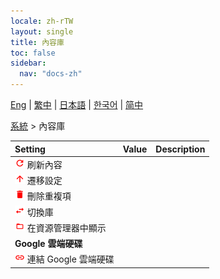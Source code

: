 ```yaml
---
locale: zh-rTW
layout: single
title: 內容庫
toc: false
sidebar:
  nav: "docs-zh"
---
```

[Eng](/dancexr/menu/2025.4/system/library) | [繁中](/tw/dancexr/menu/2025.4/system/library) | [日本語](/jp/dancexr/menu/2025.4/system/library) | [한국어](/kr/dancexr/menu/2025.4/system/library) | [简中](/zh/dancexr/menu/2025.4/system/library)

[系統](../menu#系統) > 內容庫



| Setting | Value | Description |
| :--- | --- | :--- |
|<nobr><img src="/images/icon/ic_refresh.png" alt="refresh icon"/> 刷新內容</nobr>|| 
|<nobr><img src="/images/icon/ic_up.png" alt="up icon"/> 遷移設定</nobr>|| 
|<nobr><img src="/images/icon/ic_delete.png" alt="delete icon"/> 刪除重複項</nobr>|| 
|<nobr><img src="/images/icon/ic_replace.png" alt="replace icon"/> 切換庫</nobr>|| 
|<nobr><img src="/images/icon/ic_folder_open.png" alt="folder open icon"/> 在資源管理器中顯示</nobr>|| 
|<nobr> **Google 雲端硬碟**</nobr>|| 
|<nobr><img src="/images/icon/ic_linked.png" alt="linked icon"/> 連結 Google 雲端硬碟</nobr>|| 
